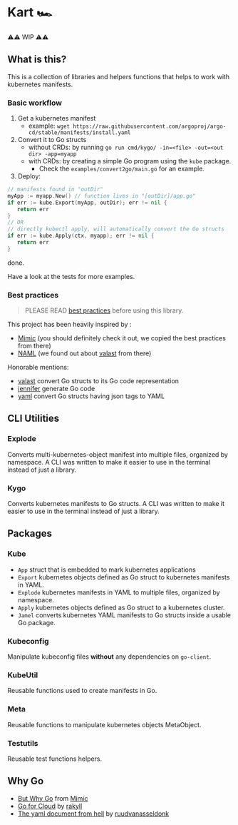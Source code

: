 # Kart 🏎️

⚠️⚠️ WIP ⚠️⚠️

## What is this?

This is a collection of libraries and helpers functions that helps to work with kubernetes manifests.

### Basic workflow

1. Get a kubernetes manifest
   - example: `wget https://raw.githubusercontent.com/argoproj/argo-cd/stable/manifests/install.yaml`
2. Convert it to Go structs
   - without CRDs: by running `go run cmd/kygo/ -in=<file> -out=<out dir> -app=myapp`
   - with CRDs: by creating a simple Go program using the `kube` package.
      - Check the `examples/convert2go/main.go` for an example.
3. Deploy:

```go
// manifests found in "outDir"
myApp := myapp.New() // function lives in "[outDir]/app.go"
if err := kube.Export(myApp, outDir); err != nil {
   return err
}
// OR
// directly kubectl apply, will automatically convert the Go structs
if err := kube.Apply(ctx, myapp); err != nil {
   return err
}
```

done.

Have a look at the tests for more examples.

### Best practices

> PLEASE READ [best practices](docs/best-practices.md) before using this library.

This project has been heavily inspired by :

- [Mimic](https://github.com/bwplotka/mimic) (you should definitely check it out, we copied the best practices from there)
- [NAML](https://github.com/krisnova/naml) (we found out about [valast](https://github.com/hexops/valast) from there)

Honorable mentions:

- [valast](https://github.com/hexops/valast) convert Go structs to its Go code representation
- [jennifer](https://github.com/dave/jennifer) generate Go code
- [yaml](https://github.com/invopop/yaml) convert Go structs having json tags to YAML

## CLI Utilities

### Explode

Converts multi-kubernetes-object manifest into multiple files, organized by namespace.
A CLI was written to make it easier to use in the terminal instead of just a library.

### Kygo

Converts kubernetes manifests to Go structs.
A CLI was written to make it easier to use in the terminal instead of just a library.

## Packages

### Kube

- `App` struct that is embedded to mark kubernetes applications
- `Export` kubernetes objects defined as Go struct to kubernetes manifests in YAML.
- `Explode` kubernetes manifests in YAML to multiple files, organized by namespace.
- `Apply` kubernetes objects defined as Go struct to a kubernetes cluster.
- `Jamel` converts kubernetes YAML manifests to Go structs inside a usable Go package. 

### Kubeconfig

Manipulate kubeconfig files **without** any dependencies on `go-client`.

### KubeUtil

Reusable functions used to create manifests in Go.

### Meta

Reusable functions to manipulate kubernetes objects MetaObject.

### Testutils

Reusable test functions helpers.

## Why Go

- [But Why Go](https://github.com/bwplotka/mimic#but-why-go) from [Mimic](https://github.com/bwplotka/mimic)
- [Go for Cloud](https://rakyll.org/go-cloud/) by [rakyll](https://rakyll.org)
- [The yaml document from hell](https://ruudvanasseldonk.com/2023/01/11/the-yaml-document-from-hell) by [ruudvanasseldonk](https://ruudvanasseldonk.com)